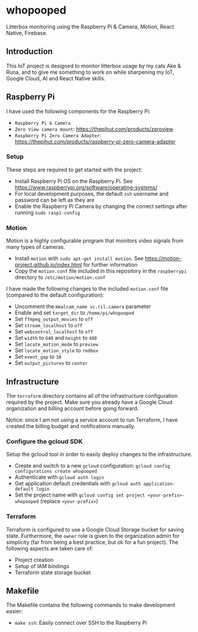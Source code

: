 # whopooped
Litterbox monitoring using the Raspberry Pi & Camera, Motion, React Native, Firebase.

## Introduction
This IoT project is designed to monitor litterbox usage by my cats Ake & Runa, and to give me something to work on while sharpening my IoT, Google Cloud, AI and React Native skills.

## Raspberry Pi
I have used the following components for the Raspberry Pi:
- `Raspberry Pi & Camera`
- `Zero View camera mount`: https://thepihut.com/products/zeroview
- `Raspberry Pi Zero Camera Adapter`: https://thepihut.com/products/raspberry-pi-zero-camera-adapter

### Setup
These steps are required to get started with the project:
- Install Raspberry Pi OS on the Raspberry Pi. See https://www.raspberrypi.org/software/operating-systems/
- For local development purposes, the default `ssh` username and password can be left as they are
- Enable the Raspberry Pi Camera by changing the correct settings after running `sudo raspi-config`

### Motion 
Motion is a highly configurable program that monitors video signals from many types of cameras.

- Install `motion` with `sudo apt-get install motion`. See https://motion-project.github.io/index.html for further information
- Copy the `motion.conf` file included in this repository in the `raspberrypi` directory to `/etc/motion/motion.conf`

I have made the following changes to the included `motion.conf` file (compared to the default configuration):

- Uncomment the `mmalcam_name vc.ril.camera` parameter
- Enable and set `target_dir` to `/home/pi/whopooped`
- Set `ffmpeg_output_movies` to `off`
- Set `stream_localhost` to `off`
- Set `webcontrol_localhost` to `off`
- Set `width` to `640` and `height` to `480`
- Set `locate_motion_mode` to `preview`
- Set `locate_motion_style` to `redbox`
- Set `event_gap` to `10`
- Set `output_pictures` to `center`

## Infrastructure
The `terraform` directory contains all of the infrastructure configuration required by the project.
Make sure you already have a Google Cloud organization and billing account before going forward.

Notice: since I am not using a service account to run Terraform, I have created the billing budget and notifications manually.

### Configure the gcloud SDK
Setup the gcloud tool in order to easily deploy changes to the infrastructure.
- Create and switch to a new `gcloud` configuration: `gcloud config configurations create whopooped`
- Authenticate with `gcloud auth login`
- Get application default credentials with `gcloud auth application-default login`
- Set the project name with `gcloud config set project <your-prefix>-whopooped` (replace `<your-prefix>`)

### Terraform
Terraform is configured to use a Google Cloud Storage bucket for saving state. Furthermore, the `owner` role is given to the organization admin for simplicity (far from being a best practice, but ok for a fun project).
The following aspects are taken care of:
- Project creation
- Setup of IAM bindings
- Terraform state storage bucket

## Makefile
The Makefile contains the following commands to make development easier:
- `make ssh`: Easily connect over SSH to the Raspberry Pi
